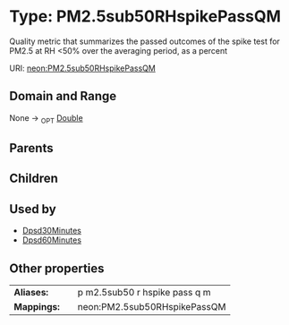 
# Type: PM2.5sub50RHspikePassQM


Quality metric that summarizes the passed outcomes of the spike test for PM2.5 at RH <50% over the averaging period, as a percent

URI: [neon:PM2.5sub50RHspikePassQM](https://data.neonscience.org/PM2.5sub50RHspikePassQM)


## Domain and Range

None ->  <sub>OPT</sub> [Double](types/Double.md)

## Parents


## Children


## Used by

 * [Dpsd30Minutes](Dpsd30Minutes.md)
 * [Dpsd60Minutes](Dpsd60Minutes.md)

## Other properties

|  |  |  |
| --- | --- | --- |
| **Aliases:** | | p m2.5sub50 r hspike pass q m |
| **Mappings:** | | neon:PM2.5sub50RHspikePassQM |

